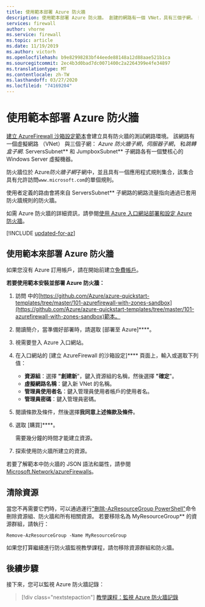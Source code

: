 ```yaml
---
title: 使用範本部署 Azure 防火牆
description: 使用範本部署 Azure 防火牆。 創建的網路有一個 VNet，具有三個子網。 部署了兩個雙核 Windows 伺服器虛擬機器。
services: firewall
author: vhorne
ms.service: firewall
ms.topic: article
ms.date: 11/19/2019
ms.author: victorh
ms.openlocfilehash: b9e82998283bf44eede88148a12d88aae521b1ca
ms.sourcegitcommit: 2ec4b3d0bad7dc0071400c2a2264399e4fe34897
ms.translationtype: MT
ms.contentlocale: zh-TW
ms.lasthandoff: 03/27/2020
ms.locfileid: "74169204"
---
```

# <a name="deploy-azure-firewall-using-a-template"></a>使用範本部署 Azure 防火牆

[建立 AzureFirewall 沙箱設定範本](https://github.com/Azure/azure-quickstart-templates/tree/master/101-azurefirewall-with-zones-sandbox)會建立具有防火牆的測試網路環境。 該網路有一個虛擬網路 （VNet） 與三個子網： *Azure 防火牆子網*，*伺服器子網*， 和*跳轉盒子網*. ServersSubnet** 和 JumpboxSubnet** 子網路各有一個雙核心的 Windows Server 虛擬機器。

防火牆位於 Azure*防火牆子網*子網中，並且具有一個應用程式規則集合，該集合具有允許訪問`www.microsoft.com`的單個規則。

使用者定義的路由會將來自 ServersSubnet** 子網路的網路流量指向通過已套用防火牆規則的防火牆。

如需 Azure 防火牆的詳細資訊，請參閱[使用 Azure 入口網站部署和設定 Azure 防火牆](tutorial-firewall-deploy-portal.md)。


[!INCLUDE [updated-for-az](../../includes/updated-for-az.md)]

## <a name="use-the-template-to-deploy-azure-firewall"></a>使用範本來部署 Azure 防火牆

如果您沒有 Azure 訂用帳戶，請在開始前建立[免費帳戶](https://azure.microsoft.com/free/?WT.mc_id=A261C142F)。

**若要使用範本安裝並部署 Azure 防火牆：**

1. 訪問 中的[https://github.com/Azure/azure-quickstart-templates/tree/master/101-azurefirewall-with-zones-sandbox](https://github.com/Azure/azure-quickstart-templates/tree/master/101-azurefirewall-with-zones-sandbox)範本。
   
1. 閱讀簡介，當準備好部署時，請選取 [部署至 Azure]****。
   
1. 視需要登入 Azure 入口網站。 

1. 在入口網站的 [建立 AzureFirewall 的沙箱設定]**** 頁面上，輸入或選取下列值：
   
   - **資源組**：選擇 **"創建新**"，鍵入資源組的名稱，然後選擇 **"確定**"。 
   - **虛擬網路名稱**：鍵入新 VNet 的名稱。 
   - **管理員使用者名**：鍵入管理員使用者帳戶的使用者名。
   - **管理員密碼**：鍵入管理員密碼。 
   
1. 閱讀條款及條件，然後選擇**我同意上述條款及條件**。
   
1. 選取 [購買]****。
   
   需要幾分鐘的時間才能建立資源。 
   
1. 探索使用防火牆所建立的資源。 

若要了解範本中防火牆的 JSON 語法和屬性，請參閱 [Microsoft.Network/azureFirewalls](/azure/templates/microsoft.network/azurefirewalls)。

## <a name="clean-up-resources"></a>清除資源

當您不再需要它們時，可以通過運行["刪除-AzResourceGroup PowerShell"](/powershell/module/az.resources/remove-azresourcegroup)命令刪除資源組、防火牆和所有相關資源。 若要移除名為 MyResourceGroup** 的資源群組，請執行： 

```azurepowershell-interactive
Remove-AzResourceGroup -Name MyResourceGroup
```
如果您打算繼續進行防火牆監視教學課程，請勿移除資源群組和防火牆。 

## <a name="next-steps"></a>後續步驟

接下來，您可以監視 Azure 防火牆記錄：

> [!div class="nextstepaction"]
> [教學課程：監視 Azure 防火牆記錄](./tutorial-diagnostics.md)

